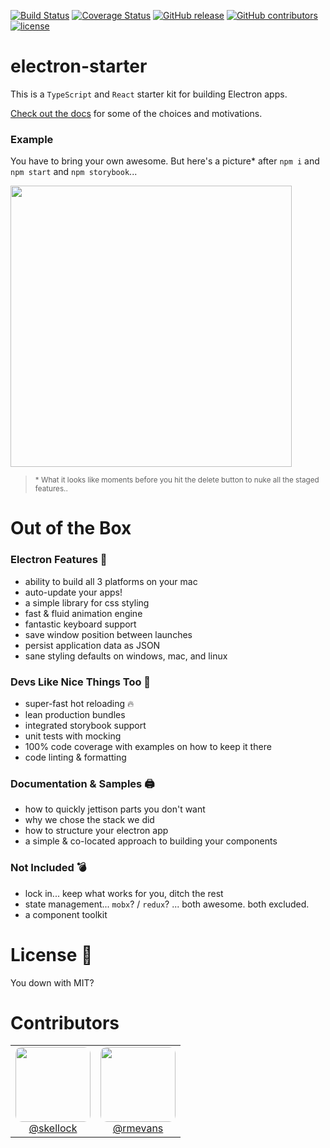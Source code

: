 [![Build Status](https://semaphoreci.com/api/v1/infinite-steve/electron-starter/branches/master/shields_badge.svg)](https://semaphoreci.com/infinite-steve/electron-starter)
[![Coverage Status](https://coveralls.io/repos/github/skellock/electron-starter/badge.svg)](https://coveralls.io/github/skellock/electron-starter)
[![GitHub release](https://img.shields.io/github/release/skellock/electron-starter.svg)]()
[![GitHub contributors](https://img.shields.io/github/contributors/skellock/electron-starter.svg)]()
[![license](https://img.shields.io/github/license/skellock/electron-starter.svg)]()

# electron-starter

This is a `TypeScript` and `React` starter kit for building Electron apps.

[Check out the docs](https://skellock.github.io/electron-starter) for some of the choices and motivations.


### Example

You have to bring your own awesome.  But here's a picture* after `npm i` and `npm start` and `npm storybook`...

<img src='./docs/demo.gif' width='450' />

><small>* What it looks like moments before you hit the delete button to nuke all the staged features..</small>


# Out of the Box

### Electron Features 💫

* ability to build all 3 platforms on your mac
* auto-update your apps!
* a simple library for css styling
* fast & fluid animation engine
* fantastic keyboard support
* save window position between launches
* persist application data as JSON
* sane styling defaults on windows, mac, and linux

### Devs Like Nice Things Too  🔨

* super-fast hot reloading 🔥
* lean production bundles
* integrated storybook support
* unit tests with mocking
* 100% code coverage with examples on how to keep it there
* code linting & formatting

### Documentation & Samples  🖨

* how to quickly jettison parts you don't want
* why we chose the stack we did
* how to structure your electron app
* a simple & co-located approach to building your components

### Not Included  💣

* lock in... keep what works for you, ditch the rest
* state management... `mobx`? / `redux`? ... both awesome.  both excluded.
* a component toolkit


# License  🎤 

You down with MIT? 


# Contributors

<table>
<tr>
  <td align='center'>
    <a href='https://github.com/skellock'><img src='https://avatars2.githubusercontent.com/u/68273?v=4&s=400' width='120' style='border-radius: 10px;' ><br>
    @skellock
    </a>
  </td>
  <td align='center'>
    <a href='https://github.com/rmevans9'><img src='https://avatars2.githubusercontent.com/u/14151327?v=4&s=400' width='120' style='border-radius: 10px;' ><br>
    @rmevans
    </a>
  </td>
</tr>
</table>

<!-- 
Did i just use a <table> to do css layout? 
  
Yes. I believe I just did.  

👊





🎤

-->
